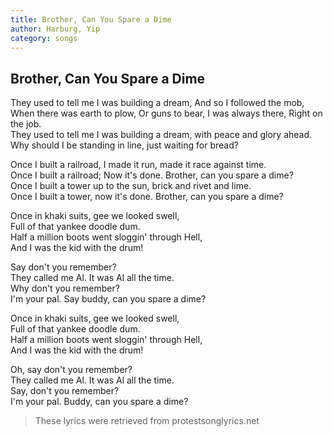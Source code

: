 ```yaml
---
title: Brother, Can You Spare a Dime
author: Harburg, Yip
category: songs
---
```


## Brother, Can You Spare a Dime

They used to tell me I was building a dream, And so I followed the mob,  
When there was earth to plow, Or guns to bear, I was always there, Right on the job.  
They used to tell me I was building a dream, with peace and glory ahead.  
Why should I be standing in line, just waiting for bread?

Once I built a railroad, I made it run, made it race against time.  
Once I built a railroad; Now it's done. Brother, can you spare a dime?  
Once I built a tower up to the sun, brick and rivet and lime.  
Once I built a tower, now it's done. Brother, can you spare a dime?

Once in khaki suits, gee we looked swell,  
Full of that yankee doodle dum.  
Half a million boots went sloggin' through Hell,  
And I was the kid with the drum!  

Say don't you remember?  
They called me Al. It was Al all the time.  
Why don't you remember?  
I'm your pal. Say buddy, can you spare a dime?

Once in khaki suits, gee we looked swell,  
Full of that yankee doodle dum.  
Half a million boots went sloggin' through Hell,  
And I was the kid with the drum!

Oh, say don't you remember?  
They called me Al. It was Al all the time.  
Say, don't you remember?  
I'm your pal. Buddy, can you spare a dime?

> These lyrics were retrieved from protestsonglyrics.net
